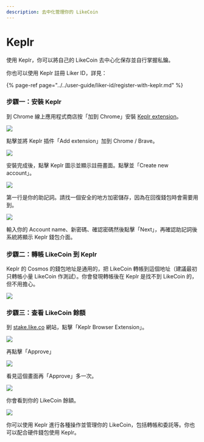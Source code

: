 ```yaml
---
description: 去中化管理你的 LikeCoin
---
```


# Keplr

使用 Keplr，你可以將自己的 LikeCoin 去中心化保存並自行掌握私鑰。

你也可以使用 Keplr 註冊 Liker ID，詳見：

{% page-ref page="../../user-guide/liker-id/register-with-keplr.md" %}

### 步驟一：安裝 Keplr

到 Chrome 線上應用程式商店按「加到 Chrome」安裝 [Keplr extension](https://chrome.google.com/webstore/detail/keplr/dmkamcknogkgcdfhhbddcghachkejeap)。

![](../../.gitbook/assets/keplr01.png)

點擊並將 Keplr 插件「Add extension」加到 Chrome / Brave。

![](../../.gitbook/assets/keplr02.png)

安裝完成後，點擊 Keplr 圖示並顯示註冊畫面。點擊並「Create new account」。

![](../../.gitbook/assets/keplr03.png)

第一行是你的助記詞。請找一個安全的地方加密儲存，因為在回復錢包時會需要用到。

![](../../.gitbook/assets/keplr04.png)

輸入你的 Account name、新密碼、確認密碼然後點擊「Next」，再確認助記詞後系統將顯示 Keplr 錢包介面。

### 步驟二：轉帳 LikeCoin 到 Keplr

Keplr 的 Cosmos 的錢包地址是通用的，把 LikeCoin 轉帳到這個地址（建議最初只轉帳小量 LikeCoin 作測試）。你會發現轉帳後在 Keplr 是找不到 LikeCoin 的，但不用擔心。

![](../../.gitbook/assets/keplr05.png)

### 步驟三：查看 LikeCoin 餘額

到 [stake.like.co](http://stake.like.co/) 網站，點擊「Keplr Browser Extension」。

![](../../.gitbook/assets/keplr06.png)

再點擊「Approve」

![](../../.gitbook/assets/keplr07.png)

看見這個畫面再「Approve」多一次。

![](../../.gitbook/assets/keplr08.png)

你會看到你的 LikeCoin 餘額。

![](../../.gitbook/assets/keplr09.png)

你可以使用 Keplr 進行各種操作並管理你的 LikeCoin，包括轉帳和委託等。你也可以配合硬件錢包使用 Keplr。

